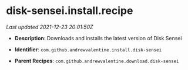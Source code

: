 # disk-sensei.install.recipe

_Last updated 2021-12-23 20:01:50Z_

- **Description**: Downloads and installs the latest version of Disk Sensei

- **Identifier**: `com.github.andrewvalentine.install.disk-sensei`

- **Parent Recipes**: `com.github.andrewvalentine.download.disk-sensei`
